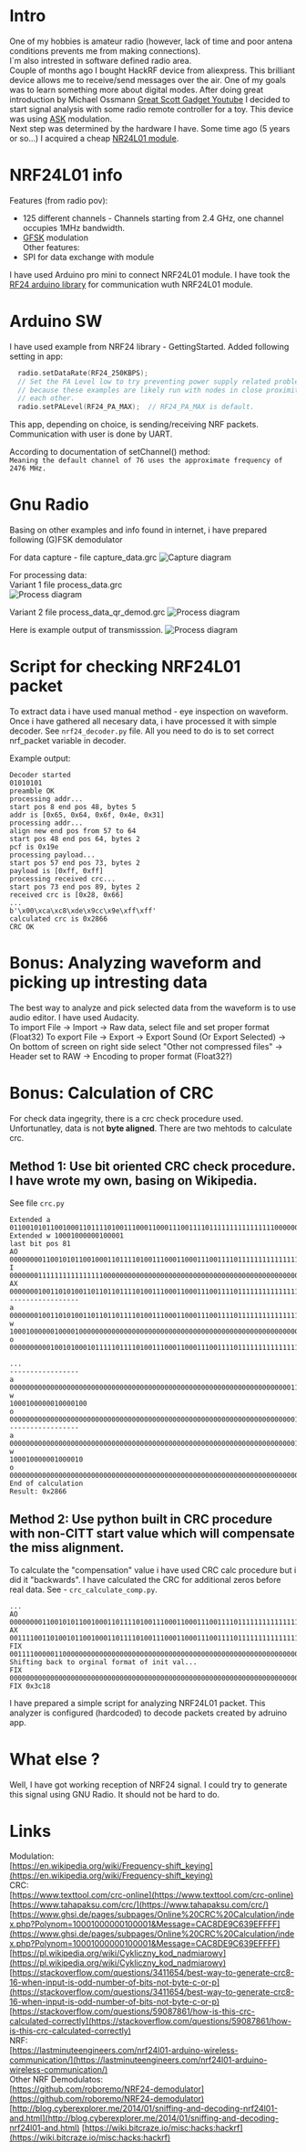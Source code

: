 # Intro

One of my hobbies is amateur radio (however, lack of time and poor antena conditions prevents me from making connections).  
I`m also intrested in software defined radio area.  
Couple of months ago I bought HackRF device from aliexpress. This brilliant device allows me to receive/send messages over the air. One of my goals was to learn something more about digital modes. After doing great introduction by Michael Ossmann [Great Scott Gadget Youtube](https://www.youtube.com/watch?v=BeeSN14JUYU) I decided to start signal analysis with some radio remote controller for a toy. This device was using [ASK](https://en.wikipedia.org/wiki/Amplitude-shift_keying) modulation.  
Next step was determined by the hardware I have. Some time ago  (5 years or so...) I acquired a cheap [NR24L01 module](https://howtomechatronics.com/tutorials/arduino/arduino-wireless-communication-nrf24l01-tutorial/).

# NRF24L01 info

Features (from radio pov):  
- 125 different channels  - Channels starting from 2.4 GHz, one channel occupies 1MHz bandwidth.  
- [GFSK](https://en.wikipedia.org/wiki/Frequency-shift_keying) modulation  
Other features:  
- SPI for data exchange with module

I have used Arduino pro mini to connect NRF24L01 module. I have took the [RF24 arduino library](https://github.com/nRF24/RF24) for communication wuth NRF24L01 module.

# Arduino SW

I have used example from NRF24 library - GettingStarted.
Added following setting in app:

``` C++
  radio.setDataRate(RF24_250KBPS);
  // Set the PA Level low to try preventing power supply related problems
  // because these examples are likely run with nodes in close proximity to
  // each other.
  radio.setPALevel(RF24_PA_MAX);  // RF24_PA_MAX is default.
```
This app, depending on choice, is sending/receiving NRF packets.
Communication with user is done by UART.

According to documentation of setChannel() method:  
`Meaning the default channel of 76 uses the approximate frequency of 2476 MHz.`


# Gnu Radio

Basing on other examples and info found in internet, i have prepared following (G)FSK demodulator

For data capture - file capture_data.grc
![Capture diagram](img/gnuradio1.jpg)


For processing data:  
Variant 1 file process_data.grc  
![Process diagram](img/gnuradio2.jpg)

Variant 2 file process_data_qr_demod.grc
![Process diagram](img/gnuradio3.jpg)

Here is example output of transmisssion.
![Process diagram](img/gnuradio4.jpg)

# Script for checking NRF24L01 packet

To extract data i have used manual method - eye inspection on waveform.
Once i have gathered all necesary data, i have processed it with simple decoder.
See `nrf24_decoder.py` file. All you need to do is to set correct nrf_packet variable in decoder.

Example output:
```
Decoder started
01010101
preamble OK
processing addr... 
start pos 8 end pos 48, bytes 5
addr is [0x65, 0x64, 0x6f, 0x4e, 0x31]
processing addr... 
align new end pos from 57 to 64
start pos 48 end pos 64, bytes 2
pcf is 0x19e
processing payload... 
start pos 57 end pos 73, bytes 2
payload is [0xff, 0xff]
processing received crc... 
start pos 73 end pos 89, bytes 2
received crc is [0x28, 0x66]
...
b'\x00\xca\xc8\xde\x9cc\x9e\xff\xff'
calculated crc is 0x2866
CRC OK

```
# Bonus: Analyzing waveform and picking up intresting data

The best way to analyze and pick selected data from the waveform is to use audio editor. I have used Audacity.  
To import File -> Import -> Raw data, select file and set proper format (Float32)
To export File -> Export -> Export Sound (Or Export Selected) -> On bottom of screen on right side select "Other not compressed files" -> Header set to RAW -> Encoding to proper format (Float32?)

# Bonus: Calculation of CRC

For check data ingegrity, there is a crc check procedure used. Unfortunatley, data is not **byte aligned**. 
There are two mehtods to calculate crc.  

## Method 1: Use bit oriented CRC check procedure. I have wrote my own, basing on Wikipedia.

See file `crc.py`
```
Extended a 011001010110010001101111010011100011000111001111011111111111111110000000000000000
Extended w 10001000000100001
last bit pos 81
AO 0000000011001010110010001101111010011100011000111001111011111111111111110000000000000000
I  0000000111111111111111100000000000000000000000000000000000000000000000000000000000000000
AX 0000000100110101001101101101111010011100011000111001111011111111111111110000000000000000
-----------------
a 0000000100110101001101101101111010011100011000111001111011111111111111110000000000000000
w        100010000001000010000000000000000000000000000000000000000000000000000000000000000
o 0000000000100101000101111101111010011100011000111001111011111111111111110000000000000000

...
-----------------
a 0000000000000000000000000000000000000000000000000000000000000000000001100100100010100000
w                                                                      1000100000010000100
o 0000000000000000000000000000000000000000000000000000000000000000000000100000100000100100
-----------------
a 0000000000000000000000000000000000000000000000000000000000000000000000100000100000100100
w                                                                       100010000001000010
o 0000000000000000000000000000000000000000000000000000000000000000000000000010100001100110
End of calculation
Result: 0x2866
```


## Method 2: Use python built in CRC procedure with non-CITT start value which will compensate the miss alignment. 

To calculate the "compensation" value i have used CRC calc procedure but i did it "backwards". I have calculated the CRC for additional zeros before real data. See - `crc_calculate_comp.py`.
```
...
AO 0000000011001010110010001101111010011100011000111001111011111111111111110000000000000000
AX 0011110011010010110010001101111010011100011000111001111011111111111111110000000000000000
FIX 0011110000011000000000000000000000000000000000000000000000000000000000000000000000000000
Shifting back to orginal format of init val...
FIX 0000000000000000000000000000000000000000000000000000000000000000000000000011110000011000
FIX 0x3c18
```



I have prepared a simple script for analyzing NRF24L01 packet. This analyzer is configured (hardcoded) to decode packets created by adruino app.

# What else ?

Well, I have got working reception of NRF24 signal. I could try to generate this signal using GNU Radio.
It should not be hard to do.


# Links
Modulation:  
[https://en.wikipedia.org/wiki/Frequency-shift_keying](https://en.wikipedia.org/wiki/Frequency-shift_keying)  
CRC:  
[https://www.texttool.com/crc-online](https://www.texttool.com/crc-online)  
[https://www.tahapaksu.com/crc/](https://www.tahapaksu.com/crc/)  
[https://www.ghsi.de/pages/subpages/Online%20CRC%20Calculation/index.php?Polynom=10001000000100001&Message=CAC8DE9C639EFFFF](https://www.ghsi.de/pages/subpages/Online%20CRC%20Calculation/index.php?Polynom=10001000000100001&Message=CAC8DE9C639EFFFF)  
[https://pl.wikipedia.org/wiki/Cykliczny_kod_nadmiarowy](https://pl.wikipedia.org/wiki/Cykliczny_kod_nadmiarowy)  
[https://stackoverflow.com/questions/3411654/best-way-to-generate-crc8-16-when-input-is-odd-number-of-bits-not-byte-c-or-p](https://stackoverflow.com/questions/3411654/best-way-to-generate-crc8-16-when-input-is-odd-number-of-bits-not-byte-c-or-p)  
[https://stackoverflow.com/questions/59087861/how-is-this-crc-calculated-correctly](https://stackoverflow.com/questions/59087861/how-is-this-crc-calculated-correctly)  
NRF:  
[https://lastminuteengineers.com/nrf24l01-arduino-wireless-communication/](https://lastminuteengineers.com/nrf24l01-arduino-wireless-communication/)  
Other NRF Demodulatos:  
[https://github.com/roboremo/NRF24-demodulator](https://github.com/roboremo/NRF24-demodulator)
[http://blog.cyberexplorer.me/2014/01/sniffing-and-decoding-nrf24l01-and.html](http://blog.cyberexplorer.me/2014/01/sniffing-and-decoding-nrf24l01-and.html)
[https://wiki.bitcraze.io/misc:hacks:hackrf](https://wiki.bitcraze.io/misc:hacks:hackrf)
